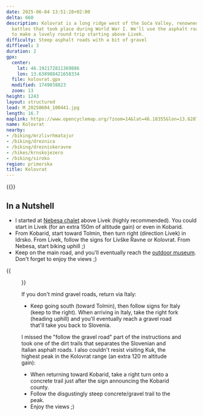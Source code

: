```yaml
---
date: 2025-06-04 13:51:28+02:00
delta: 660
description: Kolovrat is a long ridge west of the Soča Valley, renowned for the fierce
  battles that took place during World War I. We'll use the asphalt roads around it
  to make a lovely round trip starting above Livek.
difficulty: Steep asphalt roads with a bit of gravel
difflevel: 3
duration: 2
gpx:
  center:
    lat: 46.192172811369886
    lon: 13.638988421658334
  file: kolovrat.gpx
  modified: 1749038823
  zoom: 13
height: 1243
layout: structured
lead: M_20250604_100441.jpg
length: 16.7
maplink: https://www.opencyclemap.org/?zoom=14&lat=46.18355&lon=13.62873&layers=B0000
name: Kolovrat
nearby:
- /biking/mrzlivrhmatajur
- /biking/dreznica
- /biking/drezniskeravne
- /hikes/krnskojezero
- /biking/siroko
region: primorska
title: Kolovrat
---
```

{{<hike-details description="yes">}}

## In a Nutshell

* I started at [Nebesa chalet](https://www.nebesa.si/en/) above Livek (highly recommended). You could start in Livek (for an extra 150m of altitude gain) or even in Kobarid.
* From Kobarid, start toward Tolmin, then turn right (direction Livek) in Idrsko. From Livek, follow the signs for Livške Ravne or Kolovrat. From Nebesa, start biking uphill ;)
* Keep on the main road, and you'll eventually reach the [outdoor museum](https://www.kobariski-muzej.si/en/guided-tours/outdoor-museum-kolovrat/). Don't forget to enjoy the views ;)

{{<figure src="Razgled.jpg">}}

If you don't mind gravel roads, return via Italy:

* Keep going south (toward Tolmin), then follow signs for Italy (keep to the right). When arriving in Italy, take the right fork (heading uphill) and you'll eventually reach a gravel road that'll take you back to Slovenia.

I missed the "follow the gravel road" part of the instructions and took one of the dirt trails that separates the Slovenian and Italian asphalt roads. I also couldn't resist visiting Kuk, the highest peak in the Kolovrat range (an extra 120 m altitude gain):

* When returning toward Kobarid, take a right turn onto a concrete trail just after the sign announcing the Kobarid county.
* Follow the disgustingly steep concrete/gravel trail to the peak.
* Enjoy the views ;)
